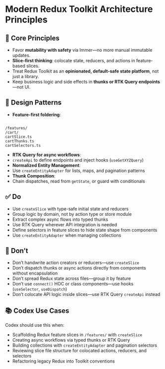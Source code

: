 # Modern Redux Toolkit Architecture Principles

## 🔁 Core Principles
- Favor **mutability with safety** via Immer—no more manual immutable updates.
- **Slice-first thinking**: colocate state, reducers, and actions in feature-based slices.
- Treat Redux Toolkit as an **opinionated, default-safe state platform**, not just a library.
- Keep business logic and side effects in **thunks or RTK Query endpoints**—not UI.

## 🧩 Design Patterns
- **Feature-first foldering**:
```

/features/
/cart/
cartSlice.ts
cartThunks.ts
cartSelectors.ts

```
- **RTK Query for async workflows**:
- `createApi` to define endpoints and inject hooks (`useGetXYZQuery`)
- **Normalized Entity Management**:
- Use `createEntityAdapter` for lists, maps, and pagination patterns
- **Thunk Composition**:
- Chain dispatches, read from `getState`, or guard with conditionals

## ✅ Do
- Use `createSlice` with type-safe initial state and reducers
- Group logic by domain, not by action type or store module
- Extract complex async flows into typed thunks
- Use RTK Query wherever API integration is needed
- Define selectors in feature slices to hide state shape from components
- Use `createEntityAdapter` when managing collections

## 🚫 Don’t
- Don’t handwrite action creators or reducers—use `createSlice`
- Don’t dispatch thunks or async actions directly from components without encapsulation
- Don’t spread Redux state across files—group it by feature
- Don’t use `connect()` HOC or class components—use hooks (`useSelector`, `useDispatch`)
- Don’t colocate API logic inside slices—use RTK Query `createApi` instead

## 📚 Codex Use Cases
Codex should use this when:
- Scaffolding Redux feature slices in `/features/` with `createSlice`
- Creating async workflows via typed thunks or RTK Query
- Building collections with `createEntityAdapter` and pagination selectors
- Reviewing slice file structure for colocated actions, reducers, and selectors
- Refactoring legacy Redux into Toolkit conventions
